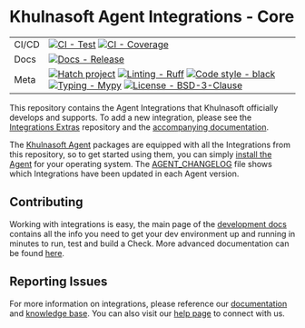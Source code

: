 # Khulnasoft Agent Integrations - Core

| | |
| --- | --- |
| CI/CD | [![CI - Test][1]][2] [![CI - Coverage][17]][18] |
| Docs | [![Docs - Release][19]][20] |
| Meta | [![Hatch project][26]][27] [![Linting - Ruff][24]][25] [![Code style - black][21]][22] [![Typing - Mypy][28]][29] [![License - BSD-3-Clause][30]][31] |

This repository contains the Agent Integrations that Khulnasoft officially develops and supports.
To add a new integration, please see the [Integrations Extras][5] repository and the
[accompanying documentation][6].

The [Khulnasoft Agent][7] packages are equipped with all the Integrations from this
repository, so to get started using them, you can simply [install the Agent][8]
for your operating system. The [AGENT_CHANGELOG](AGENT_CHANGELOG.md) file shows
which Integrations have been updated in each Agent version.

## Contributing

Working with integrations is easy, the main page of the [development docs][6]
contains all the info you need to get your dev environment up and running in minutes
to run, test and build a Check. More advanced documentation can be found [here][3].

## Reporting Issues

For more information on integrations, please reference our [documentation][11] and
[knowledge base][12]. You can also visit our [help page][13] to connect with us.


[1]: https://raw.githubusercontent.com/KhulnaSoft/integrations-core/badges/test-results.svg
[2]: https://github.com/KhulnaSoft/integrations-core/actions/workflows/master.yml
[3]: https://khulnasofthq.dev/integrations-core/
[5]: https://github.com/KhulnaSoft/integrations-extras
[6]: https://docs.khulnasoft.com/developers/integrations/
[7]: https://github.com/KhulnaSoft/khulnasoft-agent
[8]: https://app.khulnasoft.com/account/settings/agent/latest
[9]: https://docs.pytest.org/en/latest/
[10]: https://packaging.python.org/tutorials/distributing-packages/
[11]: https://docs.khulnasoft.com
[12]: https://help.khulnasoft.com/hc/en-us
[13]: https://docs.khulnasoft.com/help/
[15]: https://github.com/KhulnaSoft/integrations-core/blob/6.2.1/requirements-integration-core.txt
[16]: https://github.com/KhulnaSoft/integrations-core/blob/ea2dfbf1e8859333af4c8db50553eb72a3b466f9/requirements-agent-release.txt
[17]: https://codecov.io/github/KhulnaSoft/integrations-core/coverage.svg?branch=master
[18]: https://codecov.io/github/KhulnaSoft/integrations-core?branch=master
[19]: https://github.com/KhulnaSoft/integrations-core/workflows/docs/badge.svg
[20]: https://github.com/KhulnaSoft/integrations-core/actions?workflow=docs
[21]: https://img.shields.io/badge/code%20style-black-000000.svg
[22]: https://github.com/ambv/black
[24]: https://img.shields.io/endpoint?url=https://raw.githubusercontent.com/charliermarsh/ruff/main/assets/badge/v0.json
[25]: https://github.com/charliermarsh/ruff
[26]: https://img.shields.io/badge/%F0%9F%A5%9A-Hatch-4051b5.svg
[27]: https://github.com/pypa/hatch
[28]: https://img.shields.io/badge/typing-Mypy-blue.svg
[29]: https://github.com/python/mypy
[30]: https://img.shields.io/badge/license-BSD--3--Clause-9400d3.svg
[31]: https://spdx.org/licenses/BSD-3-Clause.html
